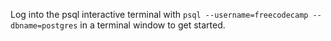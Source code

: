 
 
 Log into the psql interactive terminal with `psql --username=freecodecamp --dbname=postgres` in a terminal window to get started.
